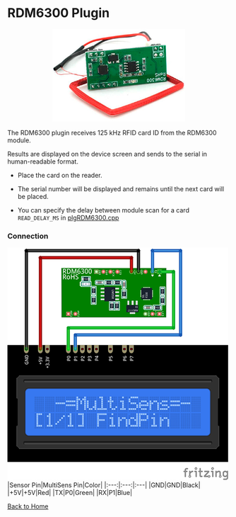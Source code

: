 # RDM6300 Plugin
<p align="center"><img src="RDM6300.png"/></p>

The RDM6300 plugin receives 125 kHz RFID card ID from the RDM6300 module.

Results are displayed on the device screen and sends to the serial in human-readable format.

* Place the card on the reader.

* The serial number will be displayed and remains until the next card will be placed.
 
* You can specify the delay between module scan for a card `READ_DELAY_MS` 
  in [plgRDM6300.cpp](/plgRDM6300.cpp)

### Connection
![RDM6300Connection](RDM6300-CONN.png)
|Sensor Pin|MultiSens Pin|Color|
|:---:|:---:|:---|
|GND|GND|Black|
|+5V|+5V|Red|
|TX|P0|Green|
|RX|P1|Blue|


[Back to Home](/#supported-devices)

